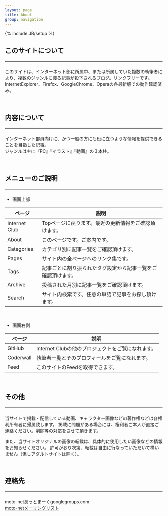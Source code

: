 ```yaml
---
layout: page
title: About 
group: navigation
---
```

{% include JB/setup %}

## このサイトについて <hr size="1" />
このサイトは、インターネット部に所属中、または所属していた複数の執筆者により、複数のジャンルに渡る記事が投下されるブログ。リンクフリーです。  
InternetExplorer、Firefox、GoogleChrome、Operaの各最新版での動作確認済み。

<br>

## 内容について <hr size="1" />
インターネット部員向けに、かつ一般の方にも役に立つような情報を提供できることを目指した記事。  
ジャンルは主に『PC』『イラスト』『動画』の３本柱。

<br>

## メニューのご説明 <hr size="1" />
 - 画面上部  

<table class="table">
    <thead>
        <tr>
            <th>ページ</th>
            <th>説明</th>
        </tr>
    </thead>
    <tbody>
        <tr>
            <td>Internet Club</td>
            <td>Topページに戻ります。最近の更新情報をご確認頂けます。</td>
        </tr>
        <tr>
            <td>About</td>
            <td>このページです。ご案内です。</td>
        </tr>
        <tr>
            <td>Categories</td>
            <td>カテゴリ別に記事一覧をご確認頂けます。</td>
        </tr>
        <tr>
            <td>Pages</td>
            <td>サイト内の全ページへのリンク集です。</td>
        </tr>
        <tr>
            <td>Tags</td>
            <td>記事ごとに割り振られたタグ設定から記事一覧をご確認頂けます。</td>
        </tr>
        <tr>
            <td>Archive</td>
            <td>投稿された月別に記事一覧をご確認頂けます。</td>
        </tr>
        <tr>
            <td>Search</td>
            <td>サイト内検索です。任意の単語で記事をお探し頂けます。</td>
        </tr>
    </tbody>
</table>

<br>

 - 画面右側  

<table class="table"> 
    <thead>
        <tr>
            <th>ページ</th>
            <th>説明</th>
        </tr>
    </thead>
    <tbody>
        <tr>
            <td>GitHub</td>
            <td>Internet Clubの他のプロジェクトをご覧になれます。</td>
        </tr>
        <tr>
            <td>Coderwall</td>
            <td>執筆者一覧とそのプロフィールをご覧になれます。</td>
        </tr>
        <tr>
            <td>Feed</td>
            <td>このサイトのFeedを取得できます。</td>
        </tr>
    </tbody>
</table>

<br>

## その他 <hr size="1" />
当サイトで掲載・配信している動画、キャラクター画像などの著作権などは各権利所有者に帰属致します。
掲載に問題がある場合には、権利者ご本人が直接ご連絡ください。削除等の対応をさせて頂きます。

また、当サイトオリジナルの画像の転載は、具体的に使用したい画像などの情報をお知らせください。
許可がおり次第、転載は自由に行なっていただいて構いません（但しアダルトサイトは除く）。

<br>


## 連絡先 <hr size="1" />
moto-netあっとまーくgooglegroups.com  
[moto-netメーリングリスト](https://groups.google.com/d/forum/moto-net)
